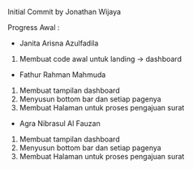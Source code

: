 Initial Commit by Jonathan Wijaya

Progress Awal :

- Janita Arisna Azulfadila
1. Membuat code awal untuk landing -> dashboard
- Fathur Rahman Mahmuda
1. Membuat tampilan dashboard
2. Menyusun bottom bar dan setiap pagenya
3. Membuat Halaman untuk proses pengajuan surat
- Agra Nibrasul Al Fauzan
1. Membuat tampilan dashboard
2. Menyusun bottom bar dan setiap pagenya
3. Membuat Halaman untuk proses pengajuan surat
